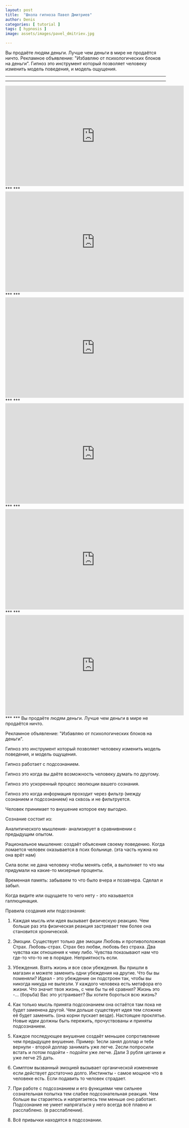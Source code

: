 ```yaml
---
layout: post
title:  "Школа гипноза Павел Дмитриев"
author: Denis
categories: [ tutorial ]
tags: [ hypnosis ]
image: assets/images/pavel_dmitriev.jpg

---
```



Вы продаёте людям деньги.
Лучше чем деньги в мире не продаётся ничто.
Рекламное объявление: "Избавляю от психологических блоков на деньги". 
Гипноз это инструмент который позволяет человеку изменить модель поведения, и модель ощущения.

***
***
<div class="video">
<iframe width="560" height="315" src="https://www.youtube.com/embed/Dl9d-jj1710" frameborder="0" allow="accelerometer; autoplay; encrypted-media; gyroscope; picture-in-picture" allowfullscreen></iframe>
</div>
***
***
<div class="video">
<iframe width="560" height="315" src="https://www.youtube.com/embed/YMvX7S9JaGw" frameborder="0" allow="accelerometer; autoplay; encrypted-media; gyroscope; picture-in-picture" allowfullscreen></iframe>
</div>
***
***
<div class="video">
<iframe width="560" height="315" src="https://www.youtube.com/embed/oAq8IkopJzs" frameborder="0" allow="accelerometer; autoplay; encrypted-media; gyroscope; picture-in-picture" allowfullscreen></iframe>
</div>
***
***
<div class="video">
<iframe width="560" height="315" src="https://www.youtube.com/embed/CTPMgJ8y7C8" frameborder="0" allow="accelerometer; autoplay; encrypted-media; gyroscope; picture-in-picture" allowfullscreen></iframe>
</div>
***
***
<div class="video">
<iframe width="560" height="315" src="https://www.youtube.com/embed/M_cfL_pKXhw" frameborder="0" allow="accelerometer; autoplay; encrypted-media; gyroscope; picture-in-picture" allowfullscreen></iframe>
</div>
***
***
<div class="video">
<iframe width="560" height="315" src="https://www.youtube.com/embed/9xrTwm-U3Fc" frameborder="0" allow="accelerometer; autoplay; encrypted-media; gyroscope; picture-in-picture" allowfullscreen></iframe>
</div>
***
***
Вы продаёте людям деньги.
Лучше чем деньги в мире не продаётся ничто.

Рекламное объявление: "Избавляю от психологических блоков на деньги". 


Гипноз это инструмент который позволяет человеку изменить модель поведения, и модель ощущения.

Гипноз работает с подсознанием.


Гипноз это когда вы даёте возможность человеку думать по другому. 


Гипноз это ускоренный процесс эволюции вашего сознания. 

Гипноз это когда информация проходит через фильтр (между сознанием и подсознанием) на сквозь и не фильтруется. 


Человек принимает то внушение которое ему выгодно. 


Сознание состоит из:

Аналитического мышления-
анализирует в сравнивнении с предыдущим опытом.

Рациональное мышление: создаёт объясения своему поведению. Когда ломается человек оказывается в псих больнице. (эта часть нужна но она врёт нам) 

Сила воли: не дана человеку чтобы менять себя, а выполняет то что мы придумали на какие-то мизерные проценты. 

Временная память: забываем то что было вчера и позавчера. Сделал и забыл.


Когда видите или ощущаете то чего нету - это называется галлюцинация.


Правила создания или подсознания:

1. Каждая мысль или идея вызывает физическую реакцию. Чем больше раз эта физическая реакция застрявает тем более она становится хронической.

2. Эмоции. Существует только две эмоции Любовь и противоположная Страх.
Любовь-страх. 
Страх без любви, любовь без страха. 
Два чувства как отношения к чему либо. 
Чувства показывают нам что где-то что-то не в порядке. Неприятность если. 

3. Убеждения. 
Взять жизнь и все свои убеждения. 
Вы пришли в магазин и можете заменить одни убеждения на другие. Что бы вы поменяли? 
Идеал - это убеждение он подстроен так, чтобы вы никогда никуда не вылезли. 
У каждого человека есть метафора его жизни. Что значит твоя жизнь, с чем бы ты её сравнил? Жизнь это -... (борьба) 
Вас это устраивает? Вы хотите бороться всю жизнь? 

4. Как только мысль принята подсознанием она остаётся там пока не будет заменена другой. 
Чем дольше существует идея тем сложнее её будет заменить. (она корни пускает везде). Настоящее проклятье. 
Новые идеи должны быть пережить, прочуствованы и приняты подсознанием. 

5. Каждое последующее внушение создаёт меньшее сопротивление чем предыдущее внушение. 
Пример: 1если занял доллар и тебе вернули - второй доллар занимать уже легче. 2если попросили встать и потом подойти - подойти уже легче. Дали 3 рубля цеганке и уже легче 25 дать. 

6. Симптом вызванный эмоцией вызывает органической изменение если действует достаточно долго. 
Инстинкты - самое мощное что в человеке есть. Если подавить то человек страдает. 

7. При работе с подсознанием и его функциями чем сильнее сознательная попытка тем слабее подсознательная реакция. Чем больше вы стараетесь и напрягаетесь тем меньше оно работает. Подсознание не умеет напрягаться у него всегда всё плавно и расслаблено. (в расслаблении). 

8. Всё привычки находятся в подсознании.
